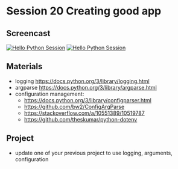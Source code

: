 # Session 20 Creating good app

## Screencast
[![Hello Python Session](http://img.youtube.com/vi/-hdH-vH8keo/0.jpg)](http://www.youtube.com/watch?v=-hdH-vH8keo "Hello Python Session")
[![Hello Python Session](http://img.youtube.com/vi/K49BhKhL8Bo/0.jpg)](http://www.youtube.com/watch?v=K49BhKhL8Bo "Hello Python Session")

## Materials
- logging https://docs.python.org/3/library/logging.html
- argparse  https://docs.python.org/3/library/argparse.html
- configuration management:
  - https://docs.python.org/3/library/configparser.html
  - https://github.com/bw2/ConfigArgParse
  - https://stackoverflow.com/a/10551389/10519787
  - https://github.com/theskumar/python-dotenv


## Project
- update one of your previous project to use logging, arguments, configuration